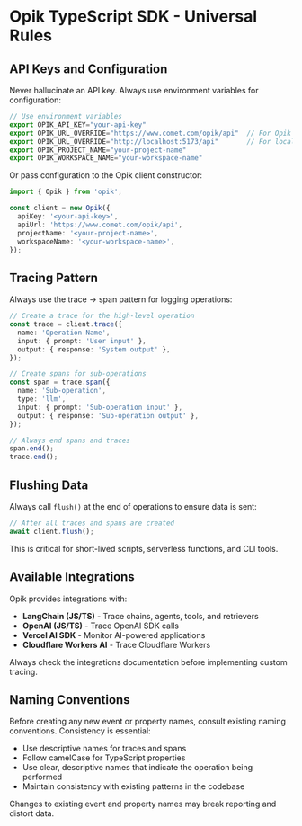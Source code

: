 # Opik TypeScript SDK - Universal Rules

## API Keys and Configuration

Never hallucinate an API key. Always use environment variables for
configuration:

```typescript
// Use environment variables
export OPIK_API_KEY="your-api-key"
export OPIK_URL_OVERRIDE="https://www.comet.com/opik/api"  // For Opik Cloud
export OPIK_URL_OVERRIDE="http://localhost:5173/api"       // For local
export OPIK_PROJECT_NAME="your-project-name"
export OPIK_WORKSPACE_NAME="your-workspace-name"
```

Or pass configuration to the Opik client constructor:

```typescript
import { Opik } from 'opik';

const client = new Opik({
  apiKey: '<your-api-key>',
  apiUrl: 'https://www.comet.com/opik/api',
  projectName: '<your-project-name>',
  workspaceName: '<your-workspace-name>',
});
```

## Tracing Pattern

Always use the trace → span pattern for logging operations:

```typescript
// Create a trace for the high-level operation
const trace = client.trace({
  name: 'Operation Name',
  input: { prompt: 'User input' },
  output: { response: 'System output' },
});

// Create spans for sub-operations
const span = trace.span({
  name: 'Sub-operation',
  type: 'llm',
  input: { prompt: 'Sub-operation input' },
  output: { response: 'Sub-operation output' },
});

// Always end spans and traces
span.end();
trace.end();
```

## Flushing Data

Always call `flush()` at the end of operations to ensure data is sent:

```typescript
// After all traces and spans are created
await client.flush();
```

This is critical for short-lived scripts, serverless functions, and CLI tools.

## Available Integrations

Opik provides integrations with:

- **LangChain (JS/TS)** - Trace chains, agents, tools, and retrievers
- **OpenAI (JS/TS)** - Trace OpenAI SDK calls
- **Vercel AI SDK** - Monitor AI-powered applications
- **Cloudflare Workers AI** - Trace Cloudflare Workers

Always check the integrations documentation before implementing custom tracing.

## Naming Conventions

Before creating any new event or property names, consult existing naming
conventions. Consistency is essential:

- Use descriptive names for traces and spans
- Follow camelCase for TypeScript properties
- Use clear, descriptive names that indicate the operation being performed
- Maintain consistency with existing patterns in the codebase

Changes to existing event and property names may break reporting and distort
data.
